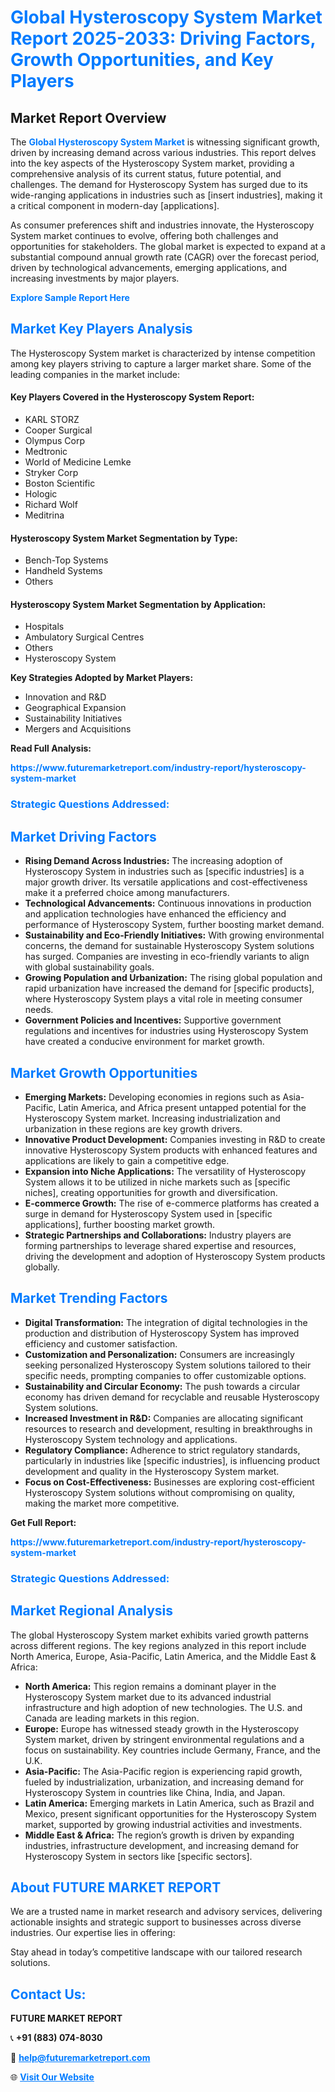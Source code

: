 <h1 style="color: #007BFF;">Global Hysteroscopy System Market Report 2025-2033: Driving Factors, Growth Opportunities, and Key Players</h1>

<section id="overview">
<h2>Market Report Overview</h2>
<p>The <a href="https://www.futuremarketreport.com/industry-report/hysteroscopy-system-market" style="color: #007BFF; text-decoration: none;"><strong>Global Hysteroscopy System Market</strong></a> is witnessing significant growth, driven by increasing demand across various industries. This report delves into the key aspects of the Hysteroscopy System market, providing a comprehensive analysis of its current status, future potential, and challenges. The demand for Hysteroscopy System has surged due to its wide-ranging applications in industries such as [insert industries], making it a critical component in modern-day [applications].</p>
<p>As consumer preferences shift and industries innovate, the Hysteroscopy System market continues to evolve, offering both challenges and opportunities for stakeholders. The global market is expected to expand at a substantial compound annual growth rate (CAGR) over the forecast period, driven by technological advancements, emerging applications, and increasing investments by major players.</p>
</section>

<section id="overview">
<p><a href="https://www.futuremarketreport.com/request-sample/reportId=123061" style="color: #007BFF; text-decoration: none;"><strong>Explore Sample Report Here</strong></a></p>
</section>

<section id="key-players">
<h2 style="color: #007BFF;">Market Key Players Analysis</h2>
<p>The Hysteroscopy System market is characterized by intense competition among key players striving to capture a larger market share. Some of the leading companies in the market include:</p>
<h4>Key Players Covered in the Hysteroscopy System Report:</h4>
<ul><li>KARL STORZ</li><li>Cooper Surgical</li><li>Olympus Corp</li><li>Medtronic</li><li>World of Medicine Lemke</li><li>Stryker Corp</li><li>Boston Scientific</li><li>Hologic</li><li>Richard Wolf</li><li>Meditrina</li></ul>
<h4>Hysteroscopy System Market Segmentation by Type:</h4>
<ul><li>Bench-Top Systems</li><li>Handheld Systems</li><li>Others</li></ul>

<h4>Hysteroscopy System Market Segmentation by Application:</h4>
<ul><li>Hospitals</li><li>Ambulatory Surgical Centres</li><li>Others</li><li>Hysteroscopy System</li></ul>
<p><strong>Key Strategies Adopted by Market Players:</strong></p>
<ul>
<li>Innovation and R&D</li>
<li>Geographical Expansion</li>
<li>Sustainability Initiatives</li>
<li>Mergers and Acquisitions</li>
</ul>
</section>

<section>
<p><strong>Read Full Analysis: </strong></p><a href="https://www.futuremarketreport.com/industry-report/hysteroscopy-system-market" style="color: #007BFF; text-decoration: none;"><strong>https://www.futuremarketreport.com/industry-report/hysteroscopy-system-market</strong></a>
<h3 style="color: #007BFF;">Strategic Questions Addressed:</h3>
</section>

<section id="driving-factors">
<h2 style="color: #007BFF;">Market Driving Factors</h2>
<ul>
<li><strong>Rising Demand Across Industries:</strong> The increasing adoption of Hysteroscopy System in industries such as [specific industries] is a major growth driver. Its versatile applications and cost-effectiveness make it a preferred choice among manufacturers.</li>
<li><strong>Technological Advancements:</strong> Continuous innovations in production and application technologies have enhanced the efficiency and performance of Hysteroscopy System, further boosting market demand.</li>
<li><strong>Sustainability and Eco-Friendly Initiatives:</strong> With growing environmental concerns, the demand for sustainable Hysteroscopy System solutions has surged. Companies are investing in eco-friendly variants to align with global sustainability goals.</li>
<li><strong>Growing Population and Urbanization:</strong> The rising global population and rapid urbanization have increased the demand for [specific products], where Hysteroscopy System plays a vital role in meeting consumer needs.</li>
<li><strong>Government Policies and Incentives:</strong> Supportive government regulations and incentives for industries using Hysteroscopy System have created a conducive environment for market growth.</li>
</ul>
</section>

<section id="growth-opportunities">
<h2 style="color: #007BFF;">Market Growth Opportunities</h2>
<ul>
<li><strong>Emerging Markets:</strong> Developing economies in regions such as Asia-Pacific, Latin America, and Africa present untapped potential for the Hysteroscopy System market. Increasing industrialization and urbanization in these regions are key growth drivers.</li>
<li><strong>Innovative Product Development:</strong> Companies investing in R&D to create innovative Hysteroscopy System products with enhanced features and applications are likely to gain a competitive edge.</li>
<li><strong>Expansion into Niche Applications:</strong> The versatility of Hysteroscopy System allows it to be utilized in niche markets such as [specific niches], creating opportunities for growth and diversification.</li>
<li><strong>E-commerce Growth:</strong> The rise of e-commerce platforms has created a surge in demand for Hysteroscopy System used in [specific applications], further boosting market growth.</li>
<li><strong>Strategic Partnerships and Collaborations:</strong> Industry players are forming partnerships to leverage shared expertise and resources, driving the development and adoption of Hysteroscopy System products globally.</li>
</ul>
</section>

<section id="trending-factors">
<h2 style="color: #007BFF;">Market Trending Factors</h2>
<ul>
<li><strong>Digital Transformation:</strong> The integration of digital technologies in the production and distribution of Hysteroscopy System has improved efficiency and customer satisfaction.</li>
<li><strong>Customization and Personalization:</strong> Consumers are increasingly seeking personalized Hysteroscopy System solutions tailored to their specific needs, prompting companies to offer customizable options.</li>
<li><strong>Sustainability and Circular Economy:</strong> The push towards a circular economy has driven demand for recyclable and reusable Hysteroscopy System solutions.</li>
<li><strong>Increased Investment in R&D:</strong> Companies are allocating significant resources to research and development, resulting in breakthroughs in Hysteroscopy System technology and applications.</li>
<li><strong>Regulatory Compliance:</strong> Adherence to strict regulatory standards, particularly in industries like [specific industries], is influencing product development and quality in the Hysteroscopy System market.</li>
<li><strong>Focus on Cost-Effectiveness:</strong> Businesses are exploring cost-efficient Hysteroscopy System solutions without compromising on quality, making the market more competitive.</li>
</ul>
</section>

<section>
<p><strong>Get Full Report: </strong></p><a href="https://www.futuremarketreport.com/industry-report/hysteroscopy-system-market" style="color: #007BFF; text-decoration: none;"><strong>https://www.futuremarketreport.com/industry-report/hysteroscopy-system-market</strong></a>
<h3 style="color: #007BFF;">Strategic Questions Addressed:</h3>
</section>


<section id="regional-analysis">
<h2 style="color: #007BFF;">Market Regional Analysis</h2>
<p>The global Hysteroscopy System market exhibits varied growth patterns across different regions. The key regions analyzed in this report include North America, Europe, Asia-Pacific, Latin America, and the Middle East & Africa:</p>
<ul>
<li><strong>North America:</strong> This region remains a dominant player in the Hysteroscopy System market due to its advanced industrial infrastructure and high adoption of new technologies. The U.S. and Canada are leading markets in this region.</li>
<li><strong>Europe:</strong> Europe has witnessed steady growth in the Hysteroscopy System market, driven by stringent environmental regulations and a focus on sustainability. Key countries include Germany, France, and the U.K.</li>
<li><strong>Asia-Pacific:</strong> The Asia-Pacific region is experiencing rapid growth, fueled by industrialization, urbanization, and increasing demand for Hysteroscopy System in countries like China, India, and Japan.</li>
<li><strong>Latin America:</strong> Emerging markets in Latin America, such as Brazil and Mexico, present significant opportunities for the Hysteroscopy System market, supported by growing industrial activities and investments.</li>
<li><strong>Middle East & Africa:</strong> The region’s growth is driven by expanding industries, infrastructure development, and increasing demand for Hysteroscopy System in sectors like [specific sectors].</li>
</ul>
</section>

<footer>
<h2 style="color: #007BFF;">About FUTURE MARKET REPORT</h2>
<p>We are a trusted name in market research and advisory services, delivering actionable insights and strategic support to businesses across diverse industries. Our expertise lies in offering:</p>

<p>Stay ahead in today’s competitive landscape with our tailored research solutions.</p>

<h2 style="color: #007BFF;">Contact Us:</h2>
<p><strong>FUTURE MARKET REPORT</strong></p>
<p>📞 <strong>+91 (883) 074-8030</strong></p>
<p>📧 <strong><a href="mailto:help@futuremarketreport.com" style="color: #007BFF;">help@futuremarketreport.com</a></strong></p>
<p>🌐 <strong><a href="https://www.futuremarketreport.com/" style="color: #007BFF;">Visit Our Website</a></strong></p>
</footer>